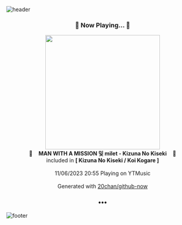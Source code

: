 ![header](https://capsule-render.vercel.app/api?type=wave&height=170&section=header&fontColor=090707&fontAlignX=45&fontAlignY=65&fontSize=100)

<h3 align="center">🎵 Now Playing... 🎵</h3>
<p align="center">
  <a href="https://music.youtube.com/watch?v=fR8iPh9S9qg">
    <img width="300" src="https://lh3.googleusercontent.com/3wtBtbEDwBJfqgf_nYT5_liMj1-ro9SNsjjCG-JUhQCXRSdzCOS_JvHrt9MqMjhauux0kzTyJ6vDb_AP">
  </a>
  <br>
  🎵&nbsp&nbsp&nbsp <b>MAN WITH A MISSION 및 milet - Kizuna No Kiseki</b> &nbsp&nbsp&nbsp🎵
  <br>
  included in <b>[ Kizuna No Kiseki / Koi Kogare ]</b>
  
  <br />
  <br />
  11/06/2023 20:55 Playing on YTMusic
  <br />
  <br />
  Generated with <a href="https://github.com/20chan/github-now">20chan/github-now</a>
</p>

<h3 align="center">•••</h3>

![footer](https://capsule-render.vercel.app/api?type=wave&height=150&section=footer)
